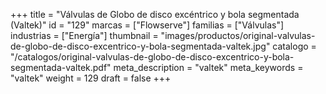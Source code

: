 +++
title = "Válvulas de Globo de disco excéntrico y bola segmentada (Valtek)"
id = "129"
marcas = ["Flowserve"]
familias = ["Válvulas"]
industrias = ["Energía"]
thumbnail = "images/productos/original-valvulas-de-globo-de-disco-excentrico-y-bola-segmentada-valtek.jpg"
catalogo = "/catalogos/original-valvulas-de-globo-de-disco-excentrico-y-bola-segmentada-valtek.pdf"
meta_description = "valtek"
meta_keywords = "valtek"
weight = 129
draft = false
+++
